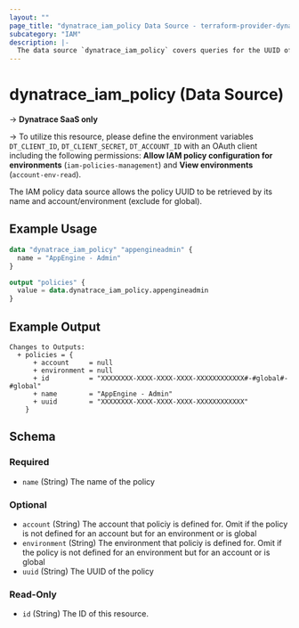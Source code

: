 ```yaml
---
layout: ""
page_title: "dynatrace_iam_policy Data Source - terraform-provider-dynatrace"
subcategory: "IAM"
description: |-
  The data source `dynatrace_iam_policy` covers queries for the UUID of an IAM policy
---
```


# dynatrace_iam_policy (Data Source)

-> **Dynatrace SaaS only**

-> To utilize this resource, please define the environment variables `DT_CLIENT_ID`, `DT_CLIENT_SECRET`, `DT_ACCOUNT_ID` with an OAuth client including the following permissions: **Allow IAM policy configuration for environments** (`iam-policies-management`) and **View environments** (`account-env-read`).

The IAM policy data source allows the policy UUID to be retrieved by its name and account/environment (exclude for global).

## Example Usage
```terraform
data "dynatrace_iam_policy" "appengineadmin" {
  name = "AppEngine - Admin"
}

output "policies" {
  value = data.dynatrace_iam_policy.appengineadmin
}
```

## Example Output
```
Changes to Outputs:
  + policies = {
      + account     = null
      + environment = null
      + id          = "XXXXXXXX-XXXX-XXXX-XXXX-XXXXXXXXXXXX#-#global#-#global"
      + name        = "AppEngine - Admin"
      + uuid        = "XXXXXXXX-XXXX-XXXX-XXXX-XXXXXXXXXXXX"
    }
```
<!-- schema generated by tfplugindocs -->
## Schema

### Required

- `name` (String) The name of the policy

### Optional

- `account` (String) The account that policiy is defined for. Omit if the policy is not defined for an account but for an environment or is global
- `environment` (String) The environment that policiy is defined for. Omit if the policy is not defined for an environment but for an account or is global
- `uuid` (String) The UUID of the policy

### Read-Only

- `id` (String) The ID of this resource.